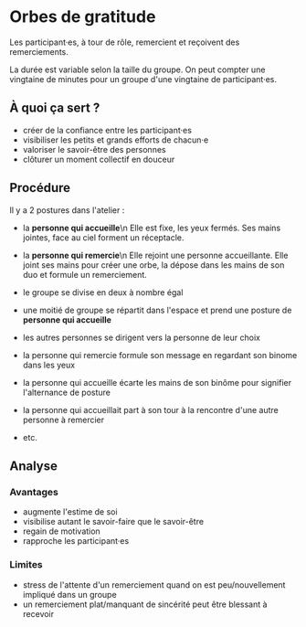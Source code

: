 # Orbes de gratitude

Les participant·es, à tour de rôle, remercient et reçoivent des remerciements.

La durée est variable selon la taille du groupe. On peut compter une vingtaine de minutes pour un groupe d'une vingtaine de participant·es.

## À quoi ça sert ?

- créer de la confiance entre les participant·es
- visibiliser les petits et grands efforts de chacun·e
- valoriser le savoir-être des personnes
- clôturer un moment collectif en douceur

## Procédure

Il y a 2 postures dans l'atelier :
- la **personne qui accueille**\n
  Elle est fixe, les yeux fermés. Ses mains jointes, face au ciel forment un réceptacle.
- la **personne qui remercie**\n
  Elle rejoint une personne accueillante. Elle joint ses mains pour créer une orbe, la dépose dans les mains de son duo et formule un remerciement.

- le groupe se divise en deux à nombre égal
- une moitié de groupe se répartit dans l'espace et prend une posture de **personne qui accueille**
- les autres personnes se dirigent vers la personne de leur choix
- la personne qui remercie formule son message en regardant son binome dans les yeux
- la personne qui accueille écarte les mains de son binôme pour signifier l'alternance de posture
- la personne qui accueillait part à son tour à la rencontre d'une autre personne à remercier
- etc.
  

## Analyse

### Avantages

- augmente l'estime de soi
- visibilise autant le savoir-faire que le savoir-être
- regain de motivation
- rapproche les participant·es

### Limites

- stress de l'attente d'un remerciement quand on est peu/nouvellement impliqué dans un groupe
- un remerciement plat/manquant de sincérité peut être blessant à recevoir

